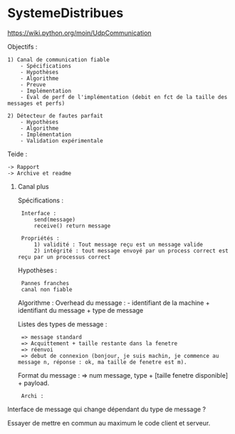 # SystemeDistribues

https://wiki.python.org/moin/UdpCommunication

Objectifs :

	1) Canal de communication fiable
		- Spécifications
		- Hypothèses
		- Algorithme
		- Preuve
		- Implémentation
		- Éval de perf de l'implémentation (debit en fct de la taille des messages et perfs)

	2) Détecteur de fautes parfait
		- Hypothèses
		- Algorithme
		- Implémentation
		- Validation expérimentale

Teide :

	-> Rapport
	-> Archive et readme

1) Canal plus

	Spécifications :

		Interface :
			send(message)
			receive() return message

		Propriétés :
			1) validité	: Tout message reçu est un message valide
			2) intégrité : tout message envoyé par un process correct est reçu par un processus correct

	Hypothèses :

		Pannes franches
		canal non fiable

	Algorithme :
Overhead du message : - identifiant de la machine + identifiant du message + type de message

	Listes des types de message :

		=> message standard
		=> Acquittement + taille restante dans la fenetre
		=> réenvoi
		=> debut de connexion (bonjour, je suis machin, je commence au message n, réponse : ok, ma taille de fenetre est m).

	Format du message :
		=> num message, type + [taille fenetre disponible] + payload.

		Archi :
Interface de message qui change dépendant du type de message ?

Essayer de mettre en commun au maximum le code client et serveur.
